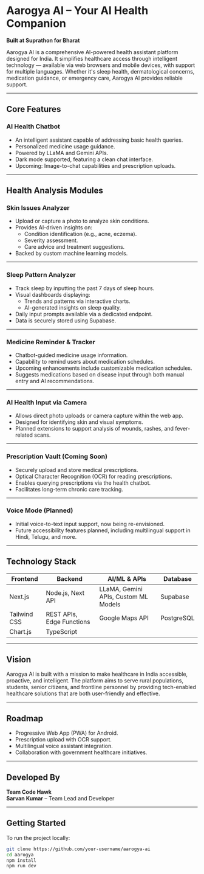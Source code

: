 # Aarogya AI – Your AI Health Companion

**Built at Suprathon for Bharat**

Aarogya AI is a comprehensive AI-powered health assistant platform designed for India. It simplifies healthcare access through intelligent technology — available via web browsers and mobile devices, with support for multiple languages. Whether it's sleep health, dermatological concerns, medication guidance, or emergency care, Aarogya AI provides reliable support.

---

## Core Features

### AI Health Chatbot

- An intelligent assistant capable of addressing basic health queries.
- Personalized medicine usage guidance.
- Powered by LLaMA and Gemini APIs.
- Dark mode supported, featuring a clean chat interface.
- Upcoming: Image-to-chat capabilities and prescription uploads.

---

## Health Analysis Modules

### Skin Issues Analyzer

- Upload or capture a photo to analyze skin conditions.
- Provides AI-driven insights on:
  - Condition identification (e.g., acne, eczema).
  - Severity assessment.
  - Care advice and treatment suggestions.
- Backed by custom machine learning models.

---

### Sleep Pattern Analyzer

- Track sleep by inputting the past 7 days of sleep hours.
- Visual dashboards displaying:
  - Trends and patterns via interactive charts.
  - AI-generated insights on sleep quality.
- Daily input prompts available via a dedicated endpoint.
- Data is securely stored using Supabase.

---

### Medicine Reminder & Tracker

- Chatbot-guided medicine usage information.
- Capability to remind users about medication schedules.
- Upcoming enhancements include customizable medication schedules.
- Suggests medications based on disease input through both manual entry and AI recommendations.

---

### AI Health Input via Camera

- Allows direct photo uploads or camera capture within the web app.
- Designed for identifying skin and visual symptoms.
- Planned extensions to support analysis of wounds, rashes, and fever-related scans.

---

### Prescription Vault (Coming Soon)

- Securely upload and store medical prescriptions.
- Optical Character Recognition (OCR) for reading prescriptions.
- Enables querying prescriptions via the health chatbot.
- Facilitates long-term chronic care tracking.

---

### Voice Mode (Planned)

- Initial voice-to-text input support, now being re-envisioned.
- Future accessibility features planned, including multilingual support in Hindi, Telugu, and more.

---

## Technology Stack

| Frontend   | Backend            | AI/ML & APIs | Database   |
| ---------- | ------------------ | ------------ | ---------- |
| Next.js    | Node.js, Next API   | LLaMA, Gemini APIs, Custom ML Models | Supabase   |
| Tailwind CSS | REST APIs, Edge Functions | Google Maps API | PostgreSQL |
| Chart.js   | TypeScript         |              |            |

---

## Vision

Aarogya AI is built with a mission to make healthcare in India accessible, proactive, and intelligent. The platform aims to serve rural populations, students, senior citizens, and frontline personnel by providing tech-enabled healthcare solutions that are both user-friendly and effective.

---

## Roadmap

- Progressive Web App (PWA) for Android.
- Prescription upload with OCR support.
- Multilingual voice assistant integration.
- Collaboration with government healthcare initiatives.

---

## Developed By

**Team Code Hawk**  
**Sarvan Kumar** – Team Lead and Developer

---

## Getting Started

To run the project locally:

```bash
git clone https://github.com/your-username/aarogya-ai
cd aarogya
npm install
npm run dev
```
